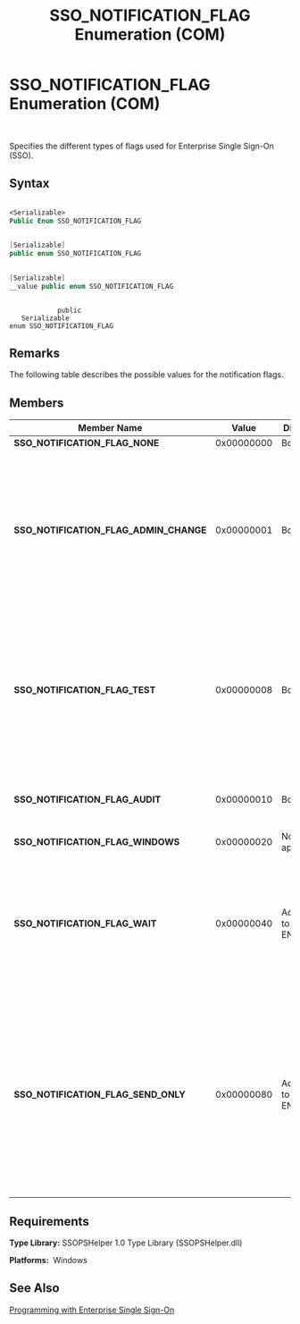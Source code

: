 ﻿---
title: SSO_NOTIFICATION_FLAG Enumeration (COM)
TOCTitle: SSO_NOTIFICATION_FLAG Enumeration (COM)
ms:assetid: 616829c9-25cd-4c5c-8f4e-47edcfe2bfc7
ms:mtpsurl: https://msdn.microsoft.com/library/Aa771088(v=BTS.80)
ms:contentKeyID: 51528448
ms.date: 08/30/2017
mtps_version: v=BTS.80
dev_langs:
- vb
- csharp
- c++
- jscript
---

# SSO\_NOTIFICATION\_FLAG Enumeration (COM)

 

Specifies the different types of flags used for Enterprise Single Sign-On (SSO).

## Syntax

``` vb
  
<Serializable>  
Public Enum SSO_NOTIFICATION_FLAG  
```

``` csharp
  
[Serializable]  
public enum SSO_NOTIFICATION_FLAG  
```

``` c++
  
[Serializable]  
__value public enum SSO_NOTIFICATION_FLAG  
```

``` jscript
  
            public   
   Serializable  
enum SSO_NOTIFICATION_FLAG  
```

## Remarks

The following table describes the possible values for the notification flags.

## Members

<table>
<thead>
<tr class="header">
<th>Member Name</th>
<th>Value</th>
<th>Direction</th>
<th>Description</th>
</tr>
</thead>
<tbody>
<tr class="odd">
<td><strong>SSO_NOTIFICATION_FLAG_NONE</strong></td>
<td>0x00000000</td>
<td>Both</td>
<td>Null value.</td>
</tr>
<tr class="even">
<td><strong>SSO_NOTIFICATION_FLAG_ADMIN_CHANGE</strong></td>
<td>0x00000001</td>
<td>Both</td>
<td>The password change was a result of an administrator action. Some systems will be able to distinguish between an administrator action, while some will not. ENTSSO will not set this flag.<br />
<br />
This flag is currently not used.</td>
</tr>
<tr class="odd">
<td><strong>SSO_NOTIFICATION_FLAG_TEST</strong></td>
<td>0x00000008</td>
<td>Both</td>
<td>The current notification is a test request.<br />
<br />
Your adapter can safely ignore this notification. You can use this notification for testing and diagnostics purposes.<br />
<br />
This flag is currently not used.</td>
</tr>
<tr class="even">
<td><strong>SSO_NOTIFICATION_FLAG_AUDIT</strong></td>
<td>0x00000010</td>
<td>Both</td>
<td>The current request requires auditing.<br />
<br />
This flag is currently not used.</td>
</tr>
<tr class="odd">
<td><strong>SSO_NOTIFICATION_FLAG_WINDOWS</strong></td>
<td>0x00000020</td>
<td>Not applicable</td>
<td>Reserved for internal use.</td>
</tr>
<tr class="even">
<td><strong>SSO_NOTIFICATION_FLAG_WAIT</strong></td>
<td>0x00000040</td>
<td>Adapter to ENTSSO</td>
<td><strong>ReceiveNotification</strong> should block and wait until a notification is available.<br />
<br />
Best practice indicates you should set this flag and allow the PS Helper to wait for notifications.</td>
</tr>
<tr class="odd">
<td><strong>SSO_NOTIFICATION_FLAG_SEND_ONLY</strong></td>
<td>0x00000080</td>
<td>Adapter to ENTSSO</td>
<td>Indicates that this PS Helper should initialize for sending only. It assumes that another PS Helper will be initialized normally.<br />
<br />
You should use this flag when using one PS Helper for ReceiveNotification (for receiving password changes), and another fro SendNotification (for sending password changes).</td>
</tr>
</tbody>
</table>


## Requirements

**Type Library:** SSOPSHelper 1.0 Type Library (SSOPSHelper.dll)

**Platforms:**  Windows

## See Also

[Programming with Enterprise Single Sign-On](https://msdn.microsoft.com/library/aa704508\(v=bts.80\))

